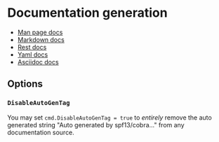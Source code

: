 # Documentation generation

- [Man page docs](./man_docs.md)
- [Markdown docs](./md_docs.md)
- [Rest docs](./rest_docs.md)
- [Yaml docs](./yaml_docs.md)
- [Asciidoc docs](./adoc_docs.md)

## Options
### `DisableAutoGenTag`
You may set `cmd.DisableAutoGenTag = true`
to _entirely_ remove the auto generated string "Auto generated by spf13/cobra..."
from any documentation source.
